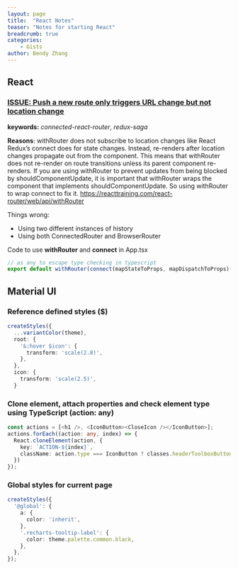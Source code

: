 ```yaml
---
layout: page
title:  "React Notes"
teaser: "Notes for starting React"
breadcrumb: true
categories:
    - Gists
author: Bendy Zhang
---
```


## React 

### [ISSUE: Push a new route only triggers URL change but not location change](https://github.com/supasate/connected-react-router/issues/159#issuecomment-433861157)

**keywords:** *connected-react-router*, *redux-saga*

**Reasons**: withRouter does not subscribe to location changes like React Redux’s connect does for state changes. Instead, re-renders after location changes propagate out from the <Router> component. This means that withRouter does not re-render on route transitions unless its parent component re-renders. If you are using withRouter to prevent updates from being blocked by shouldComponentUpdate, it is important that withRouter wraps the component that implements shouldComponentUpdate. So using withRouter to wrap connect to fix it. https://reacttraining.com/react-router/web/api/withRouter

Things wrong:

- Using two different instances of history  
- Using both ConnectedRouter and BrowserRouter

Code to use **withRouter** and **connect** in App.tsx

```typescript
// as any to escape type checking in typescript 
export default withRouter(connect(mapStateToProps, mapDispatchToProps)(withStyles(styles)(AppComponent)) as any);
```

## Material UI

### Reference defined styles (**$**)

```typescript
createStyles({
  ...variantColor(theme),
  root: {
    '&:hover $icon': {
      transform: 'scale(2.8)',
    },
  },
  icon: {
    transform: 'scale(2.5)',
  }
```

### Clone element, attach properties and check element type using TypeScript (**action: any**)

```typescript
const actions = [<h1 />, <IconButton><CloseIcon /></IconButton>];
actions.forEach((action: any, index) => {
  React.cloneElement(action, {
    key: `ACTION-${index}`,
    className: action.type === IconButton ? classes.headerToolboxButton : ''
  })
});
```

### Global styles for current page

```typescript
createStyles({
  '@global': {
    a: {
      color: 'inherit',
    },
    '.recharts-tooltip-label': {
      color: theme.palette.common.black,
    },
  },
});
```

